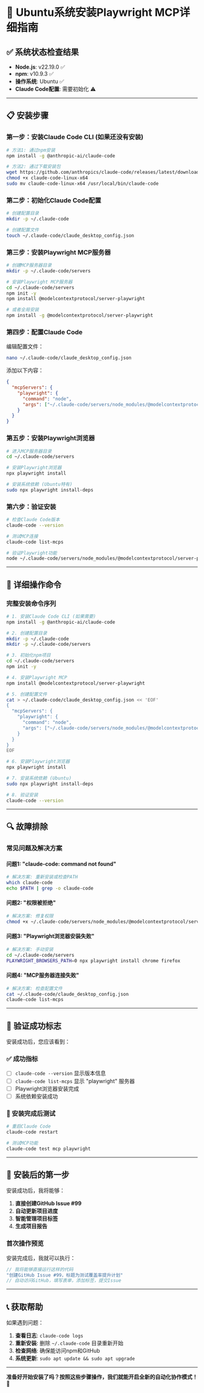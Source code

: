 # 🚀 Ubuntu系统安装Playwright MCP详细指南

## ✅ 系统状态检查结果

- **Node.js**: v22.19.0 ✅
- **npm**: v10.9.3 ✅
- **操作系统**: Ubuntu ✅
- **Claude Code配置**: 需要初始化 ⚠️

---

## 📋 安装步骤

### 第一步：安装Claude Code CLI (如果还没有安装)

```bash
# 方法1: 通过npm安装
npm install -g @anthropic-ai/claude-code

# 方法2: 通过下载安装包
wget https://github.com/anthropics/claude-code/releases/latest/download/claude-code-linux-x64
chmod +x claude-code-linux-x64
sudo mv claude-code-linux-x64 /usr/local/bin/claude-code
```

### 第二步：初始化Claude Code配置

```bash
# 创建配置目录
mkdir -p ~/.claude-code

# 创建配置文件
touch ~/.claude-code/claude_desktop_config.json
```

### 第三步：安装Playwright MCP服务器

```bash
# 创建MCP服务器目录
mkdir -p ~/.claude-code/servers

# 安装Playwright MCP服务器
cd ~/.claude-code/servers
npm init -y
npm install @modelcontextprotocol/server-playwright

# 或者全局安装
npm install -g @modelcontextprotocol/server-playwright
```

### 第四步：配置Claude Code

编辑配置文件：
```bash
nano ~/.claude-code/claude_desktop_config.json
```

添加以下内容：
```json
{
  "mcpServers": {
    "playwright": {
      "command": "node",
      "args": ["~/.claude-code/servers/node_modules/@modelcontextprotocol/server-playwright/dist/index.js"]
    }
  }
}
```

### 第五步：安装Playwright浏览器

```bash
# 进入MCP服务器目录
cd ~/.claude-code/servers

# 安装Playwright浏览器
npx playwright install

# 安装系统依赖 (Ubuntu特有)
sudo npx playwright install-deps
```

### 第六步：验证安装

```bash
# 检查Claude Code版本
claude-code --version

# 测试MCP连接
claude-code list-mcps

# 验证Playwright功能
node ~/.claude-code/servers/node_modules/@modelcontextprotocol/server-playwright/dist/index.js --help
```

---

## 🔧 详细操作命令

### 完整安装命令序列

```bash
# 1. 安装Claude Code CLI (如果需要)
npm install -g @anthropic-ai/claude-code

# 2. 创建配置目录
mkdir -p ~/.claude-code
mkdir -p ~/.claude-code/servers

# 3. 初始化npm项目
cd ~/.claude-code/servers
npm init -y

# 4. 安装Playwright MCP
npm install @modelcontextprotocol/server-playwright

# 5. 创建配置文件
cat > ~/.claude-code/claude_desktop_config.json << 'EOF'
{
  "mcpServers": {
    "playwright": {
      "command": "node",
      "args": ["~/.claude-code/servers/node_modules/@modelcontextprotocol/server-playwright/dist/index.js"]
    }
  }
}
EOF

# 6. 安装Playwright浏览器
npx playwright install

# 7. 安装系统依赖 (Ubuntu)
sudo npx playwright install-deps

# 8. 验证安装
claude-code --version
```

---

## 🔍 故障排除

### 常见问题及解决方案

#### 问题1: "claude-code: command not found"
```bash
# 解决方案: 重新安装或检查PATH
which claude-code
echo $PATH | grep -o claude-code
```

#### 问题2: "权限被拒绝"
```bash
# 解决方案: 修复权限
chmod +x ~/.claude-code/servers/node_modules/@modelcontextprotocol/server-playwright/dist/index.js
```

#### 问题3: "Playwright浏览器安装失败"
```bash
# 解决方案: 手动安装
cd ~/.claude-code/servers
PLAYWRIGHT_BROWSERS_PATH=0 npx playwright install chrome firefox
```

#### 问题4: "MCP服务器连接失败"
```bash
# 解决方案: 检查配置文件
cat ~/.claude-code/claude_desktop_config.json
claude-code list-mcps
```

---

## 🎯 验证成功标志

安装成功后，您应该看到：

### ✅ 成功指标
- [ ] `claude-code --version` 显示版本信息
- [ ] `claude-code list-mcps` 显示 "playwright" 服务器
- [ ] Playwright浏览器安装完成
- [ ] 系统依赖安装成功

### 🎊 安装完成后测试

```bash
# 重启Claude Code
claude-code restart

# 测试MCP功能
claude-code test mcp playwright
```

---

## 🚀 安装后的第一步

安装成功后，我将能够：

1. **直接创建GitHub Issue #99**
2. **自动更新项目进度**
3. **智能管理项目标签**
4. **生成项目报告**

### 首次操作预览

安装完成后，我就可以执行：
```javascript
// 我将能够直接运行这样的代码
"创建GitHub Issue #99，标题为测试覆盖率提升计划"
// 自动访问GitHub，填写表单，添加标签，提交Issue
```

---

## 📞 获取帮助

如果遇到问题：

1. **查看日志**: `claude-code logs`
2. **重新安装**: 删除 `~/.claude-code` 目录重新开始
3. **检查网络**: 确保能访问npm和GitHub
4. **系统更新**: `sudo apt update && sudo apt upgrade`

---

**准备好开始安装了吗？按照这些步骤操作，我们就能开启全新的自动化协作模式！** 🚀